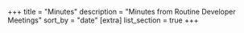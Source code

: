 +++
title = "Minutes"
description = "Minutes from Routine Developer Meetings"
sort_by = "date"
[extra]
list_section = true
+++

